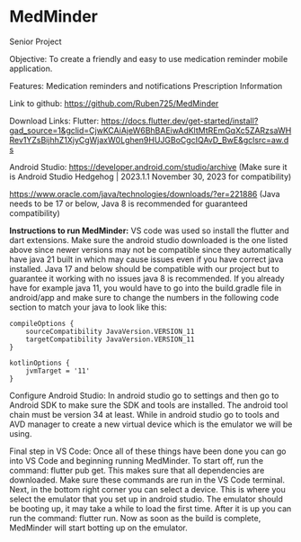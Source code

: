 # MedMinder
Senior Project

Objective:
To create a friendly and easy to use medication reminder mobile application.

Features:
Medication reminders and notifications
Prescription Information

Link to github:
https://github.com/Ruben725/MedMinder

Download Links:
Flutter: https://docs.flutter.dev/get-started/install?gad_source=1&gclid=CjwKCAiAjeW6BhBAEiwAdKltMtREmGqXc5ZARzsaWHRev1YZsBijhhZ1XjyCgWjaxW0Lghen9HUJGBoCgcIQAvD_BwE&gclsrc=aw.ds

Android Studio: https://developer.android.com/studio/archive 
(Make sure it is Android Studio Hedgehog | 2023.1.1 November 30, 2023 for compatibility)

https://www.oracle.com/java/technologies/downloads/?er=221886 
(Java needs to be 17 or below, Java 8 is recommended for guaranteed compatibility)

**Instructions to run MedMinder:**
VS code was used so install the flutter and dart extensions. Make sure the android studio downloaded is the one listed above since newer versions may not be compatible since they automatically have java 21 built in which may cause issues even if you have correct java installed. Java 17 and below should be compatible with our project but to guarantee it working with no issues java 8 is recommended. If you already have for example java 11, you would have to go into the build.gradle file in android/app and make sure to change the numbers in the following code section to match your java to look like this:
    
    compileOptions {
        sourceCompatibility JavaVersion.VERSION_11
        targetCompatibility JavaVersion.VERSION_11
    }

    kotlinOptions {
        jvmTarget = '11'
    }

Configure Android Studio:
In android studio go to settings and then go to Android SDK to make sure the SDK and tools are installed. The android tool chain must be version 34 at least. While in android studio go to tools and AVD manager to create a new virtual device which is the emulator we will be using.

Final step in VS Code:
Once all of these things have been done you can go into VS Code and beginning running MedMinder. To start off, run the command: flutter pub get. This makes sure that all dependencies are downloaded. Make sure these commands are run in the VS Code terminal. Next, in the bottom right corner you can select a device. This is where you select the emulator that you set up in android studio. The emulator should be booting up, it may take a while to load the first time. After it is up you can run the command: flutter run. Now as soon as the build is complete, MedMinder will start botting up on the emulator.
